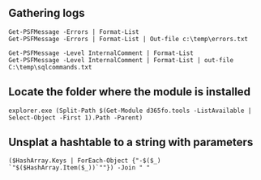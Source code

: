## **Gathering logs**
```
Get-PSFMessage -Errors | Format-List
Get-PSFMessage -Errors | Format-List | Out-file c:\temp\errors.txt

Get-PSFMessage -Level InternalComment | Format-List
Get-PSFMessage -Level InternalComment | Format-List | out-file C:\temp\sqlcommands.txt
```

## **Locate the folder where the module is installed**
```
explorer.exe (Split-Path $(Get-Module d365fo.tools -ListAvailable | Select-Object -First 1).Path -Parent)
```

## **Unsplat a hashtable to a string with parameters**
```
($HashArray.Keys | ForEach-Object {"-$($_) `"$($HashArray.Item($_))`""}) -Join " "
```